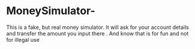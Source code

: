 # MoneySimulator-
This is a fake, but real money simulator. It will ask for your account details and transfer the amount you input there . And know that is for fun and not for illegal use 
